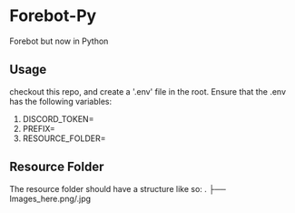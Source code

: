 # Forebot-Py
Forebot but now in Python 

## Usage
checkout this repo, and create a '.env' file in the root.
Ensure that the .env has the following variables:
1. DISCORD_TOKEN=<YOUR TOKEN HERE>
2. PREFIX=<BOTS PREFIX HERE>
3. RESOURCE_FOLDER=<THE LOCATION TO THE RESOURCE FOLDER>

## Resource Folder
The resource folder should have a structure like so:
.
├── Images_here.png/.jpg
